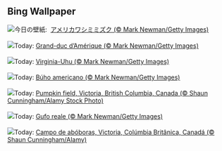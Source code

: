 ## Bing Wallpaper
![](https://www.bing.com/th?id=OHR.GreatOwl_JA-JP6299309375_UHD.jpg&w=1000)今日の壁紙: &nbsp;[アメリカワシミミズク (© Mark Newman/Getty Images)](https://www.bing.com/th?id=OHR.GreatOwl_JA-JP6299309375_UHD.jpg)
<br><br/>
![](https://www.bing.com/th?id=OHR.GreatOwl_FR-FR5138937408_UHD.jpg&w=1000)Today: [Grand-duc d’Amérique (© Mark Newman/Getty Images)](https://www.bing.com/th?id=OHR.GreatOwl_FR-FR5138937408_UHD.jpg)
<br><br/>
![](https://www.bing.com/th?id=OHR.GreatOwl_DE-DE5072344548_UHD.jpg&w=1000)Today: [Virginia-Uhu (© Mark Newman/Getty Images)](https://www.bing.com/th?id=OHR.GreatOwl_DE-DE5072344548_UHD.jpg)
<br><br/>
![](https://www.bing.com/th?id=OHR.GreatOwl_ES-ES3211989343_UHD.jpg&w=1000)Today: [Búho americano (© Mark Newman/Getty Images)](https://www.bing.com/th?id=OHR.GreatOwl_ES-ES3211989343_UHD.jpg)
<br><br/>
![](https://www.bing.com/th?id=OHR.PumpkinMist_EN-GB3442164474_UHD.jpg&w=1000)Today: [Pumpkin field, Victoria, British Columbia, Canada (© Shaun Cunningham/Alamy Stock Photo)](https://www.bing.com/th?id=OHR.PumpkinMist_EN-GB3442164474_UHD.jpg)
<br><br/>
![](https://www.bing.com/th?id=OHR.GreatOwl_IT-IT0398137154_UHD.jpg&w=1000)Today: [Gufo reale (© Mark Newman/Getty Images)](https://www.bing.com/th?id=OHR.GreatOwl_IT-IT0398137154_UHD.jpg)
<br><br/>
![](https://www.bing.com/th?id=OHR.PumpkinMist_PT-BR5900196998_UHD.jpg&w=1000)Today: [Campo de abóboras, Victoria, Colúmbia Britânica, Canadá (© Shaun Cunningham/Alamy)](https://www.bing.com/th?id=OHR.PumpkinMist_PT-BR5900196998_UHD.jpg)
<br><br/>
